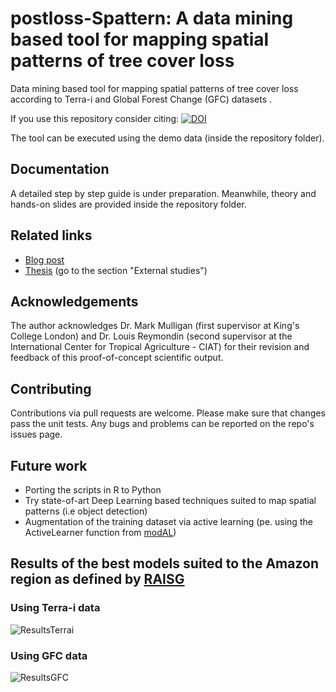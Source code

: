 # postloss-Spattern: A data mining based tool for mapping spatial patterns of tree cover loss

Data mining based tool for mapping spatial patterns of tree cover loss according to Terra-i and Global Forest Change (GFC) datasets .

If you use this repository consider citing:
[![DOI](https://zenodo.org/badge/DOI/10.5281/zenodo.3597431.svg)](https://doi.org/10.5281/zenodo.3551089)

The tool can be executed using the demo data (inside the repository folder).

## Documentation
A detailed step by step guide is under preparation. Meanwhile, theory and hands-on slides are provided inside the repository folder.

## Related links
* [Blog post](http://www.terra-i.org/news/news/How-can-the-shapes-and-distribution-of-deforested-areas-inform-us-about-the-agents-of-changes-on-the-ground-.html)
* [Thesis](http://www.terra-i.org/terra-i/publications.html) (go to the section "External studies")

## Acknowledgements
The author acknowledges Dr. Mark Mulligan (first supervisor at King's College London) and Dr. Louis Reymondin (second supervisor at the International Center for Tropical Agriculture - CIAT) for their revision and feedback of this proof-of-concept scientific output.

## Contributing
Contributions via pull requests are welcome. Please make sure that changes pass the unit tests. Any bugs and problems can be reported on the repo's issues page.

## Future work
- Porting the scripts in R to Python
- Try state-of-art Deep Learning based techniques suited to map spatial patterns (i.e object detection)
- Augmentation of the training dataset via active learning (pe. using the ActiveLearner function from [modAL](https://modal-python.readthedocs.io/en/latest/content/models/ActiveLearner.html))

## Results of the best models suited to the Amazon region as defined by [RAISG](https//amazoniasocioambiental.org/en/about) 
### Using Terra-i data
![ResultsTerrai](doc/results_terra-i.png)

### Using GFC data
![ResultsGFC](doc/results_GFC.png)
